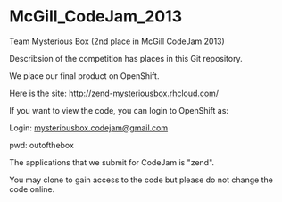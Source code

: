 McGill_CodeJam_2013
===================

Team Mysterious Box (2nd place in McGill CodeJam 2013)

Describsion of the competition has places in this Git repository.

We place our final product on OpenShift.

Here is the site: http://zend-mysteriousbox.rhcloud.com/

If you want to view the code, you can login to OpenShift as:

Login: mysteriousbox.codejam@gmail.com

pwd: outofthebox

The applications that we submit for CodeJam is "zend".

You may clone to gain access to the code but please do not change the code online.
